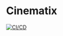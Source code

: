 # Cinematix
[![CI/CD](https://github.com/bryankeane0/movie-app-v2/actions/workflows/node.js.yml/badge.svg?branch=master)](https://github.com/bryankeane0/movie-app-v2/actions/workflows/node.js.yml)
